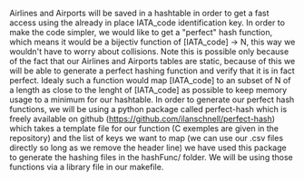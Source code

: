 Airlines and Airports will be saved in a hashtable in order to get a fast access using the already in place IATA_code identification key. In order to make the code simpler, we would like to get a "perfect" hash function, which means it would be a bijectiv function of 
[IATA_code] -> N, this way we wouldn't have to worry about collisions. Note this is possible only because of the fact that our Airlines and Airports tables are static, because of this we will be able to generate a perfect hashing function and verify that it is in fact perfect. Idealy such a function would map [IATA_code] to an subset of N of a length as close to the lenght of [IATA_code] as possible to keep memory usage to a minimum for our hashtable.
In order to generate our perfect hash functions, we will be using a python package called perfect-hash which is freely available on github (https://github.com/ilanschnell/perfect-hash) which takes a template file for our function (C exemples are given in the repository) and the list of keys we want to map (we can use our .csv files directly so long as we remove the header line) we have used this package to generate the hashing files in the hashFunc/ folder. We will be using those functions via a library file in our makefile.  